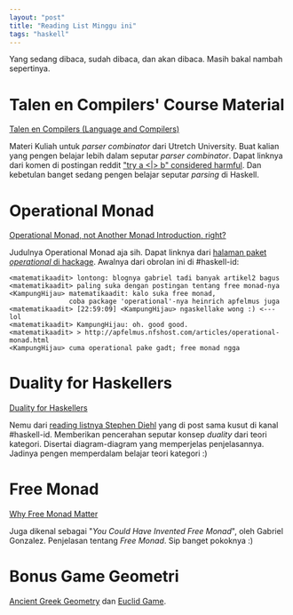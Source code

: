 ```yaml
---
layout: "post"
title: "Reading List Minggu ini"
tags: "haskell"
---
```


Yang sedang dibaca, sudah dibaca, dan akan dibaca. Masih bakal nambah
sepertinya.

# Talen en Compilers' Course Material

[Talen en Compilers (Language and Compilers)][tc]

Materi Kuliah untuk *parser combinator* dari Utretch University. Buat kalian
yang pengen belajar lebih dalam seputar *parser combinator*. Dapat linknya
dari komen di postingan reddit ["try a <|> b" considered harmful][reddit].
Dan kebetulan banget sedang pengen belajar seputar *parsing* di Haskell.

# Operational Monad

[Operational Monad, not Another Monad Introduction, right?][opmon]

Judulnya Operational Monad aja sih. Dapat linknya dari [halaman paket
*operational* di hackage][oper]. Awalnya dari obrolan ini di #haskell-id:

    <matematikaadit> lontong: blognya gabriel tadi banyak artikel2 bagus
    <matematikaadit> paling suka dengan postingan tentang free monad-nya
    <KampungHijau> matematikaadit: kalo suka free monad,
                   coba package 'operational'-nya heinrich apfelmus juga
    <matematikaadit> [22:59:09] <KampungHijau> ngaskellake wong :) <--- lol
    <matematikaadit> KampungHijau: oh. good good.
    <matematikaadit> > http://apfelmus.nfshost.com/articles/operational-monad.html
    <KampungHijau> cuma operational pake gadt; free monad ngga

# Duality for Haskellers

[Duality for Haskellers][dual]

Nemu dari [reading listnya Stephen Diehl][reads] yang di post sama kusut di
kanal #haskell-id. Memberikan pencerahan seputar konsep *duality* dari teori
kategori. Disertai diagram-diagram yang memperjelas penjelasannya. Jadinya
pengen memperdalam belajar teori kategori :)

# Free Monad

[Why Free Monad Matter][freemonad]

Juga dikenal sebagai "*You Could Have Invented Free Monad*", oleh Gabriel
Gonzalez. Penjelasan tentang *Free Monad*. Sip banget pokoknya :)

# Bonus Game Geometri

[Ancient Greek Geometry][geoa] dan [Euclid Game][egeo].

[tc]: http://www.cs.uu.nl/wiki/TC/CourseMaterials
[reddit]: http://redd.it/25ulsv
[opmon]: http://apfelmus.nfshost.com/articles/operational-monad.html
[oper]: http://hackage.haskell.org/package/operational
[dual]: http://blog.ezyang.com/2012/10/duality-for-haskellers/
[reads]: http://www.stephendiehl.com/posts/essential_haskell.html
[geoa]: http://www.sciencevsmagic.net/geo/
[egeo]: http://euclidthegame.org/
[freemonad]: http://www.haskellforall.com/2012/06/you-could-have-invented-free-monads.html
